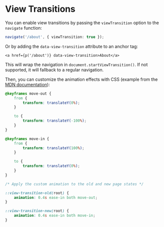 # View Transitions

You can enable view transitions by passing the `viewTransition` option to the `navigate` function:

```ts
navigate('/about', { viewTransition: true });
```

Or by adding the `data-view-transition` attribute to an anchor tag:

```svelte
<a href={p('/about')} data-view-transition>About</a>
```

This will wrap the navigation in `document.startViewTransition()`. If not supported, it will fallback to a regular navigation.

Then, you can customize the animation effects with CSS (example from the [MDN documentation](https://developer.mozilla.org/en-US/docs/Web/API/View_Transition_API/Using)):

````css
@keyframes move-out {
	from {
		transform: translateY(0%);
	}

	to {
		transform: translateY(-100%);
	}
}

@keyframes move-in {
	from {
		transform: translateY(100%);
	}

	to {
		transform: translateY(0%);
	}
}

/* Apply the custom animation to the old and new page states */

::view-transition-old(root) {
	animation: 0.4s ease-in both move-out;
}

::view-transition-new(root) {
	animation: 0.4s ease-in both move-in;
}
````
